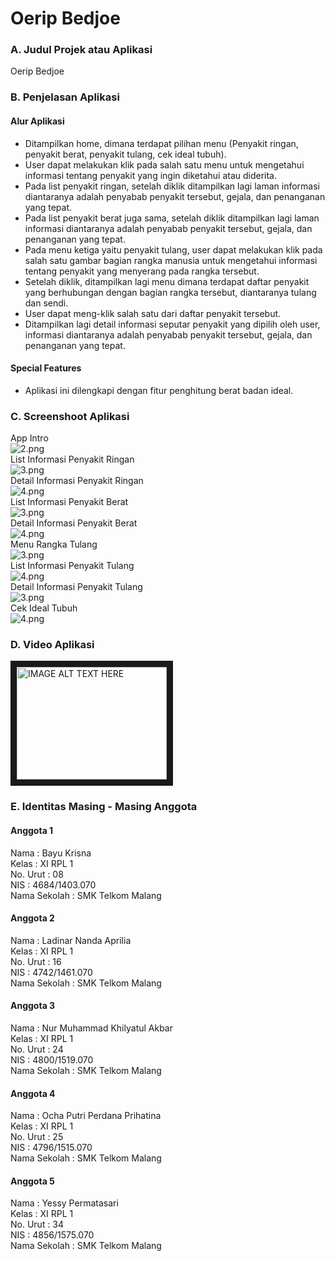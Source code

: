 # Oerip Bedjoe

### A. Judul Projek atau Aplikasi
Oerip Bedjoe

### B. Penjelasan Aplikasi
#### Alur Aplikasi
- Ditampilkan home, dimana terdapat pilihan menu (Penyakit ringan, penyakit berat, penyakit tulang, cek ideal tubuh).
- User dapat melakukan klik pada salah satu menu untuk mengetahui informasi tentang penyakit yang ingin diketahui atau diderita.
- Pada list penyakit ringan, setelah diklik ditampilkan lagi laman informasi diantaranya adalah penyabab penyakit tersebut, gejala, dan penanganan yang tepat.
- Pada list penyakit berat juga sama, setelah diklik ditampilkan lagi laman informasi diantaranya adalah penyabab penyakit tersebut, gejala, dan penanganan yang tepat.
- Pada menu ketiga yaitu penyakit tulang, user dapat melakukan klik pada salah satu gambar bagian rangka manusia untuk mengetahui informasi tentang penyakit yang menyerang pada rangka tersebut.
- Setelah diklik, ditampilkan lagi menu dimana terdapat daftar penyakit yang berhubungan dengan bagian rangka tersebut, diantaranya tulang dan sendi.
- User dapat meng-klik salah satu dari daftar penyakit tersebut.
- Ditampilkan lagi detail informasi seputar penyakit yang dipilih oleh user, informasi diantaranya adalah penyabab penyakit tersebut, gejala, dan penanganan yang tepat.

#### Special Features
- Aplikasi ini dilengkapi dengan fitur penghitung berat badan ideal.

### C. Screenshoot Aplikasi
App Intro <br>
![2.png](https://s3.postimg.org/c2wqf69xf/app_intro.png) <br>
List Informasi Penyakit Ringan <br>
![3.png](https://s21.postimg.org/aade37hav/penyakit_ringan.pngg) <br>
Detail Informasi Penyakit Ringan <br>
![4.png](https://s24.postimg.org/7t1pdolfp/ringan1.png) <br>
List Informasi Penyakit Berat <br>
![3.png](https://s1.postimg.org/uq11n2sfj/penyakit_berat.png) <br>
Detail Informasi Penyakit Berat <br>
![4.png](https://s16.postimg.org/6e1upaaf9/berat1.png) <br>
Menu Rangka Tulang <br>
![3.png](https://s18.postimg.org/r29gs2ltl/tulang.png) <br>
List Informasi Penyakit Tulang <br>
![4.png](https://s23.postimg.org/jv0a5cgvv/listtulang.png) <br>
Detail Informasi Penyakit Tulang <br>
![3.png](https://s7.postimg.org/j7fjv84mz/detail.png) <br>
Cek Ideal Tubuh <br>
![4.png](https://s30.postimg.org/8im9dvecx/ideal.png) <br>

### D. Video Aplikasi
<a href="https://www.youtube.com/watch?v=o8r4mWaPamQ&feature=youtu.be
" target="_blank"><img src="https://s12.postimg.org/5dxod8k31/hmm.png"
alt="IMAGE ALT TEXT HERE" width="240" height="180" border="10" /></a>

### E. Identitas Masing - Masing Anggota
#### Anggota 1
Nama          : Bayu Krisna <br>
Kelas         : XI RPL 1 <br>
No. Urut      : 08 <br>
NIS           : 4684/1403.070 <br>
Nama Sekolah  : SMK Telkom Malang <br>

#### Anggota 2
Nama          : Ladinar Nanda Aprilia <br>
Kelas         : XI RPL 1 <br>
No. Urut      : 16 <br>
NIS           : 4742/1461.070 <br>
Nama Sekolah  : SMK Telkom Malang <br>

#### Anggota 3
Nama          : Nur Muhammad Khilyatul Akbar <br>
Kelas         : XI RPL 1 <br>
No. Urut      : 24 <br>
NIS           : 4800/1519.070 <br>
Nama Sekolah  : SMK Telkom Malang <br>

#### Anggota 4
Nama          : Ocha Putri Perdana Prihatina <br>
Kelas         : XI RPL 1 <br>
No. Urut      : 25 <br>
NIS           : 4796/1515.070 <br>
Nama Sekolah  : SMK Telkom Malang <br>

#### Anggota 5
Nama          : Yessy Permatasari <br>
Kelas         : XI RPL 1 <br>
No. Urut      : 34 <br>
NIS           : 4856/1575.070 <br>
Nama Sekolah  : SMK Telkom Malang <br>

